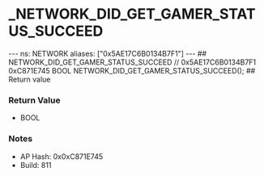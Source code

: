 # _NETWORK_DID_GET_GAMER_STATUS_SUCCEED

--- ns: NETWORK aliases: ["0x5AE17C6B0134B7F1"] --- ## NETWORK_DID_GET_GAMER_STATUS_SUCCEED  // 0x5AE17C6B0134B7F1 0xC871E745 BOOL NETWORK_DID_GET_GAMER_STATUS_SUCCEED();   ## Return value

### Return Value
* BOOL

### Notes
* AP Hash: 0x0xC871E745
* Build: 811

